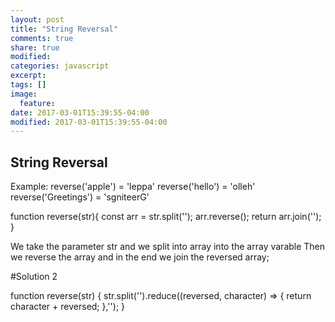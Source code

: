 ```yaml
---
layout: post
title: "String Reversal"
comments: true
share: true
modified:
categories: javascript
excerpt:
tags: []
image:
  feature:
date: 2017-03-01T15:39:55-04:00
modified: 2017-03-01T15:39:55-04:00
---
```


## String Reversal


Example:
reverse('apple') = 'leppa'
reverse('hello') = 'olleh'
reverse('Greetings') = 'sgniteerG'


function reverse(str){
	const arr = str.split('');
	arr.reverse();
	return arr.join('');
}

We take the parameter str and we split into array into the array varable
Then we reverse the array and in the end we join the reversed array;


#Solution 2

function reverse(str) {
	str.split('').reduce((reversed, character) => {
	return character + reversed;
	},'');
}